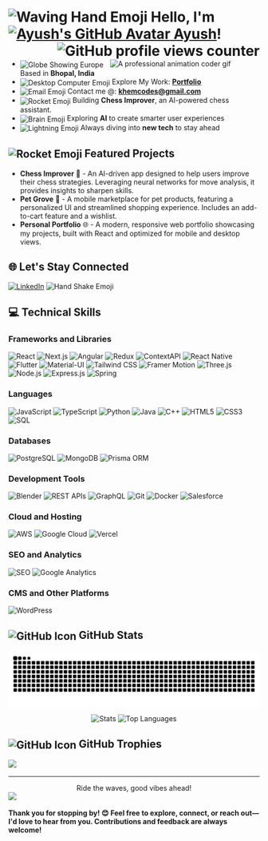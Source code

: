 
<h1>
  <img src="https://raw.githubusercontent.com/Tarikul-Islam-Anik/Animated-Fluent-Emojis/master/Emojis/Hand%20gestures/Waving%20Hand.png" alt="Waving Hand Emoji" width="30px"/> 
  Hello, I'm <a href="http://ayushportfolio-teal.vercel.app"><img src="https://github.com/user-attachments/assets/8e2fc82d-5062-4c00-bd84-2da0a68a6179" alt="Ayush's GitHub Avatar" width="45px"/> Ayush</a>! <div align="center"><img align="right" src="https://komarev.com/ghpvc/?username=khemssharma" alt="GitHub profile views counter"></div>
</h1>  

<div>
  <img src="https://github.com/user-attachments/assets/754f7f48-57b4-4b8f-9054-b21ef7803698" width="300px" align="right" alt="A professional animation coder gif"/>
</div>

### <div>
<ul>
  <li>
    <img src="https://raw.githubusercontent.com/Tarikul-Islam-Anik/Animated-Fluent-Emojis/master/Emojis/Travel%20and%20places/Globe%20Showing%20Europe-Africa.png" alt="Globe Showing Europe" width="25px" align="center" /> Based in <strong>Bhopal, India</strong>
  </li>
  <li>
    <img src="https://raw.githubusercontent.com/Tarikul-Islam-Anik/Animated-Fluent-Emojis/master/Emojis/Objects/Desktop%20Computer.png" alt="Desktop Computer Emoji" width="25px" align="center" /> Explore My Work: <a href="http://ayushportfolio-teal.vercel.app" target="_blank"><strong>Portfolio</strong></a>
  </li>
  <li>
    <img src="https://raw.githubusercontent.com/Tarikul-Islam-Anik/Animated-Fluent-Emojis/master/Emojis/Objects/E-Mail.png" alt="Email Emoji" width="25px" align="center" /> Contact me @: <a href="mailto:khemcodes@gmail.com"><strong>khemcodes@gmail.com</strong></a>
  </li>
  <li>
    <img src="https://raw.githubusercontent.com/Tarikul-Islam-Anik/Animated-Fluent-Emojis/master/Emojis/Activities/1st%20Place%20Medal.png" alt="Rocket Emoji" width="25px" align="center" /> Building <strong>Chess Improver</strong>, an AI-powered chess assistant. 
  </li>
  <li>
    <img src="https://raw.githubusercontent.com/Tarikul-Islam-Anik/Animated-Fluent-Emojis/master/Emojis/Hand%20gestures/Brain.png" alt="Brain Emoji" width="25px" align="center" /> Exploring <strong>AI</strong> to create smarter user experiences
  </li>
  <li>
    <img src="https://raw.githubusercontent.com/Tarikul-Islam-Anik/Animated-Fluent-Emojis/master/Emojis/Travel%20and%20places/High%20Voltage.png" alt="Lightning Emoji" width="25px" align="center" /> Always diving into <strong>new tech</strong> to stay ahead
  </li>
</ul>

## <img src="https://raw.githubusercontent.com/Tarikul-Islam-Anik/Animated-Fluent-Emojis/master/Emojis/Travel%20and%20places/Rocket.png" width="30px" align="center" alt="Rocket Emoji"/> Featured Projects

- **Chess Improver** 🧠 - An AI-driven app designed to help users improve their chess strategies. Leveraging neural networks for move analysis, it provides insights to sharpen skills.
- **Pet Grove** 🐾 - A mobile marketplace for pet products, featuring a personalized UI and streamlined shopping experience. Includes an add-to-cart feature and a wishlist.
- **Personal Portfolio** 🌐 - A modern, responsive web portfolio showcasing my projects, built with React and optimized for mobile and desktop views.


## <div> 🌐 Let's Stay Connected</div>

[![LinkedIn](https://img.shields.io/badge/LinkedIn-Join%20My%20Network-0077B5?style=flat&logo=linkedin&logoColor=white)](https://www.linkedin.com/in/khemssharma) <img src="https://raw.githubusercontent.com/Tarikul-Islam-Anik/Animated-Fluent-Emojis/master/Emojis/Hand%20gestures/Handshake.png" width="30px" alt="Hand Shake Emoji"/>


## <div>💻 Technical Skills</div>
### Frameworks and Libraries
![React](https://img.shields.io/badge/React-61DAFB?style=flat&logo=react&logoColor=black)
![Next.js](https://img.shields.io/badge/Next.js-000000?style=flat&logo=nextdotjs&logoColor=white)
![Angular](https://img.shields.io/badge/Angular-DD0031?style=flat&logo=angular&logoColor=white)
![Redux](https://img.shields.io/badge/Redux-764ABC?style=flat&logo=redux&logoColor=white)
![ContextAPI](https://img.shields.io/badge/ContextAPI-61DAFB?style=flat&logo=react&logoColor=black)
![React Native](https://img.shields.io/badge/React_Native-61DAFB?style=flat&logo=react&logoColor=black)
![Flutter](https://img.shields.io/badge/Flutter-02569B?style=flat&logo=flutter&logoColor=white)
![Material-UI](https://img.shields.io/badge/Material--UI-0081CB?style=flat&logo=mui&logoColor=white)
![Tailwind CSS](https://img.shields.io/badge/TailwindCSS-06B6D4?style=flat&logo=tailwindcss&logoColor=white)
![Framer Motion](https://img.shields.io/badge/Framer_Motion-0055FF?style=flat&logo=framer&logoColor=white)
![Three.js](https://img.shields.io/badge/Three.js-000000?style=flat&logo=threedotjs&logoColor=white)
![Node.js](https://img.shields.io/badge/Node.js-339933?style=flat&logo=nodedotjs&logoColor=white)
![Express.js](https://img.shields.io/badge/Express.js-000000?style=flat&logo=express&logoColor=white)
![Spring](https://img.shields.io/badge/Spring-6DB33F?style=flat&logo=spring&logoColor=white)

### Languages
![JavaScript](https://img.shields.io/badge/JavaScript-F7DF1E?style=flat&logo=javascript&logoColor=black)
![TypeScript](https://img.shields.io/badge/TypeScript-3178C6?style=flat&logo=typescript&logoColor=white)
![Python](https://img.shields.io/badge/Python-3776AB?style=flat&logo=python&logoColor=white)
![Java](https://img.shields.io/badge/Java-007396?style=flat&logo=java&logoColor=white)
![C++](https://img.shields.io/badge/C++-00599C?style=flat&logo=c%2B%2B&logoColor=white)
![HTML5](https://img.shields.io/badge/HTML5-E34F26?style=flat&logo=html5&logoColor=white)
![CSS3](https://img.shields.io/badge/CSS3-1572B6?style=flat&logo=css3&logoColor=white)
![SQL](https://img.shields.io/badge/SQL-336791?style=flat&logo=postgresql&logoColor=white)

### Databases
![PostgreSQL](https://img.shields.io/badge/PostgreSQL-4169E1?style=flat&logo=postgresql&logoColor=white)
![MongoDB](https://img.shields.io/badge/MongoDB-47A248?style=flat&logo=mongodb&logoColor=white)
![Prisma ORM](https://img.shields.io/badge/Prisma-2D3748?style=flat&logo=prisma&logoColor=white)

### Development Tools
![Blender](https://img.shields.io/badge/Blender-%23F5792A.svg?style=flat&logo=blender&logoColor=white)
![REST APIs](https://img.shields.io/badge/REST_APIs-02569B?style=flat)
![GraphQL](https://img.shields.io/badge/GraphQL-E10098?style=flat&logo=graphql&logoColor=white)
![Git](https://img.shields.io/badge/Git-F05032?style=flat&logo=git&logoColor=white)
![Docker](https://img.shields.io/badge/Docker-2496ED?style=flat&logo=docker&logoColor=white)
![Salesforce](https://img.shields.io/badge/Salesforce-00A1E0?style=flat&logo=salesforce&logoColor=white)

### Cloud and Hosting
![AWS](https://img.shields.io/badge/Amazon_AWS-232F3E?style=flat&logo=amazon-aws&logoColor=white)
![Google Cloud](https://img.shields.io/badge/Google_Cloud-4285F4?style=flat&logo=google-cloud&logoColor=white)
![Vercel](https://img.shields.io/badge/Vercel-000000?style=flat&logo=vercel&logoColor=white)

### SEO and Analytics
![SEO](https://img.shields.io/badge/SEO-FFA500?style=flat&logo=google&logoColor=black)
![Google Analytics](https://img.shields.io/badge/Google_Analytics-E37400?style=flat&logo=google-analytics&logoColor=white)

### CMS and Other Platforms
![WordPress](https://img.shields.io/badge/WordPress-21759B?style=flat&logo=wordpress&logoColor=white)


## <img align="center" width="30px" src="https://img.icons8.com/material-outlined/24/ffffff/github.png" alt="GitHub Icon" />  GitHub Stats
<div align="center">
  <picture>
    <source media="(prefers-color-scheme: dark)" srcset="https://github.com/khemssharma/khemssharma/blob/output/github-contribution-grid-snake-dark.svg">
    <source media="(prefers-color-scheme: light)" srcset="https://github.com/khemssharma/khemssharma/blob/output/github-contribution-grid-snake.svg">
    <img alt="GitHub contribution grid snake animation" src="https://github.com/khemssharma/khemssharma/blob/output/github-contribution-grid-snake.svg">
  </picture>
</div>

<p align="center">
  <img src="https://github-readme-stats.vercel.app/api?username=khemssharma&theme=transparent&hide_border=true&include_all_commits=true&count_private=true" alt="Stats" />
  <img src="https://github-readme-stats.vercel.app/api/top-langs/?username=khemssharma&theme=merko&hide_border=true&layout=compact&bg_color=0E1117" alt="Top Languages" />
</p>
<!--
  ![](https://github-readme-streak-stats.herokuapp.com/?user=khemssharma&theme=radical&hide_border=true)
-->

 
## <img align="center" src="https://img.icons8.com/material-outlined/24/ffffff/github.png" alt="GitHub Icon"> GitHub Trophies
![](https://github-profile-trophy.vercel.app/?username=khemssharma&theme=radical&no-frame=true&no-bg=true&margin-w=5&column=9)

<!-- 
 ## <img align="center" src="https://img.icons8.com/material-outlined/24/ffffff/github.png" alt="GitHub Icon"> GitHub Summary

![Total Contributions](https://github-profile-summary-cards.vercel.app/api/cards/profile-details?username=khemssharma&theme=radical&layout=compact)
 
 -->
 
---
 <div align='center'>
 Ride the waves, good vibes ahead!
</div>

  <img src="https://raw.githubusercontent.com/Trilokia/Trilokia/379277808c61ef204768a61bbc5d25bc7798ccf1/bottom_header.svg" />


**Thank you for stopping by! 😊 Feel free to explore, connect, or reach out—I'd love to hear from you. Contributions and feedback are always welcome!**
